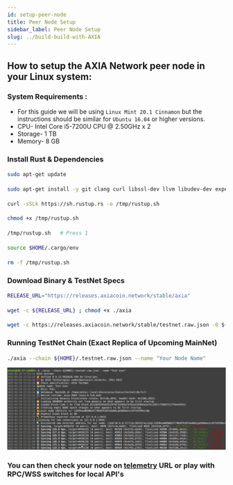 ```yaml
---
id: setup-peer-node
title: Peer Node Setup
sidebar_label: Peer Node Setup
slug: ../build-build-with-AXIA
---
```



## How to setup the AXIA Network peer node in your Linux system: 
### System Requirements :
* For this guide we will be using `Linux Mint 20.1 Cinnamon` but the instructions should be similar for `Ubuntu 16.04` or higher versions.
* CPU- Intel Core i5-7200U CPU @ 2.50GHz x 2
* Storage- 1 TB
* Memory- 8 GB

### Install Rust & Dependencies
```bash
sudo apt-get update 

sudo apt-get install -y git clang curl libssl-dev llvm libudev-dev expect net-tools wget librust-openssl-dev python3-dev python3 python3-pip

curl -sSLk https://sh.rustup.rs -o /tmp/rustup.sh

chmod +x /tmp/rustup.sh

/tmp/rustup.sh   # Press 1

source $HOME/.cargo/env

rm -f /tmp/rustup.sh
```
### Download Binary & TestNet Specs
```bash
RELEASE_URL="https://releases.axiacoin.network/stable/axia"

wget -c ${RELEASE_URL} ; chmod +x ./axia

wget -c https://releases.axiacoin.network/stable/testnet.raw.json -O ${HOME}/.testnet.raw.json
```
### Running TestNet Chain (Exact Replica of Upcoming MainNet)
```bash
./axia --chain ${HOME}/.testnet.raw.json --name "Your Node Name"
```
![peernode](../assets/peernode/peer_node_setup.png)

### You can then check your node on [telemetry](https://telemetry.test.axiacoin.network) URL or play with RPC/WSS switches for local API's
